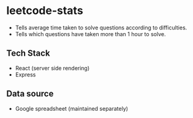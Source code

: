 # leetcode-stats
- Tells average time taken to solve questions according to difficulties.
- Tells which questions have taken more than 1 hour to solve.

## Tech Stack
- React (server side rendering)
- Express

## Data source
- Google spreadsheet (maintained separately)
